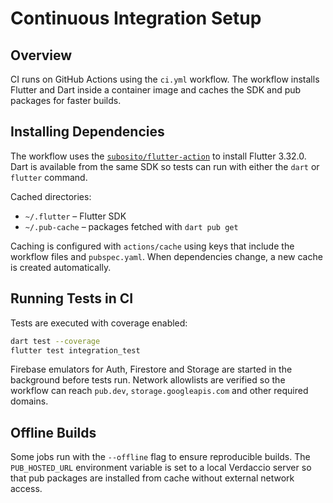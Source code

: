 # Continuous Integration Setup

## Overview

CI runs on GitHub Actions using the `ci.yml` workflow. The workflow installs Flutter and Dart inside a container image and caches the SDK and pub packages for faster builds.

## Installing Dependencies

The workflow uses the [`subosito/flutter-action`](https://github.com/subosito/flutter-action) to install Flutter 3.32.0. Dart is available from the same SDK so tests can run with either the `dart` or `flutter` command.

Cached directories:

- `~/.flutter` – Flutter SDK
- `~/.pub-cache` – packages fetched with `dart pub get`

Caching is configured with `actions/cache` using keys that include the workflow files and `pubspec.yaml`. When dependencies change, a new cache is created automatically.

## Running Tests in CI

Tests are executed with coverage enabled:

```bash
dart test --coverage
flutter test integration_test
```

Firebase emulators for Auth, Firestore and Storage are started in the background before tests run. Network allowlists are verified so the workflow can reach `pub.dev`, `storage.googleapis.com` and other required domains.

## Offline Builds

Some jobs run with the `--offline` flag to ensure reproducible builds. The `PUB_HOSTED_URL` environment variable is set to a local Verdaccio server so that pub packages are installed from cache without external network access.

